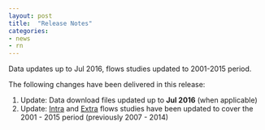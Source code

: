 ```yaml
---
layout: post
title:  "Release Notes"
categories:
- news
- rn
---
```


Data updates up to Jul 2016, flows studies updated to 2001-2015 period.

The following changes have been delivered in this release:

1. Update: Data download files updated up to **Jul 2016** (when applicable)
1. Update: [Intra](studies/flows-intra/) and [Extra](/studies/flows-extra) flows studies have been updated to cover
   the 2001 - 2015 period (previously 2007 - 2014) 
